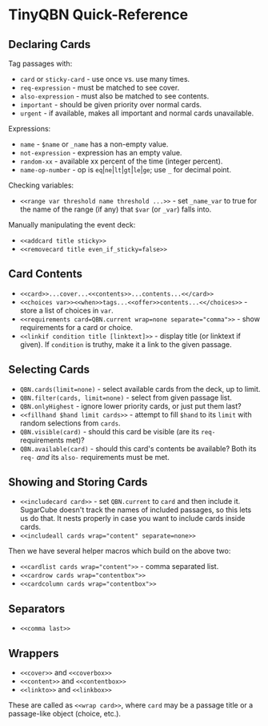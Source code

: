 TinyQBN Quick-Reference
=======================

Declaring Cards
---------------

Tag passages with:

* `card` or `sticky-card` - use once vs. use many times.
* `req-expression` - must be matched to see cover.
* `also-expression` - must also be matched to see contents.
* `important` - should be given priority over normal cards.
* `urgent` - if available, makes all important and normal cards unavailable.

Expressions:

* `name` - `$name` or `_name` has a non-empty value.
* `not-expression` - expression has an empty value.
* `random-xx` - available xx percent of the time (integer percent).
* `name-op-number` - op is `eq`|`ne`|`lt`|`gt`|`le`|`ge`; use `_` for decimal point. 

Checking variables:

* `<<range var threshold name threshold ...>>` - set `_name_var` to true for the name of the range (if any) that `$var` (or `_var`) falls into.

Manually manipulating the event deck:

* `<<addcard title sticky>>`
* `<<removecard title even_if_sticky=false>>`

Card Contents
-------------

* `<<card>>...cover...<<contents>>...contents...<</card>>`
* `<<choices var>><<when>>tags...<<offer>>contents...<</choices>>` - store a list of choices in `var`.
* `<<requirements card=QBN.current wrap=none separate="comma">>` - show requirements for a card or choice.
* `<<linkif condition title [linktext]>>` - display title (or
  linktext if given). If `condition` is truthy, make it a link to
  the given passage.

Selecting Cards
---------------

* `QBN.cards(limit=none)` - select available cards from the deck, up to limit.
* `QBN.filter(cards, limit=none)` - select from given passage list.
* `QBN.onlyHighest` - ignore lower priority cards, or just put them last?
* `<<fillhand $hand limit cards>>` - attempt to fill `$hand` to its `limit` with random selections from `cards`.
* `QBN.visible(card)` - should this card be visible (are its `req-` requirements met)?
* `QBN.available(card)` - should this card's contents be available? Both its `req-` *and* its `also-` requirements must be met.


Showing and Storing Cards
-------------------------

* `<<includecard card>>` - set `QBN.current` to `card` and then include it. SugarCube doesn't track the names of included passages, so this lets us do that. It nests properly in case you want to include cards inside cards.
* `<<includeall cards wrap="content" separate=none>>`

Then we have several helper macros which build on the above two:

* `<<cardlist cards wrap="content">>` - comma separated list.
* `<<cardrow cards wrap="contentbox">>`
* `<<cardcolumn cards wrap="contentbox">>`

Separators
----------

* `<<comma last>>`

Wrappers
--------

* `<<cover>>` and `<<coverbox>>`
* `<<content>>` and `<<contentbox>>`
* `<<linkto>>` and `<<linkbox>>`

These are called as `<<wrap card>>`, where `card` may be a passage title or a passage-like object (choice, etc.).
